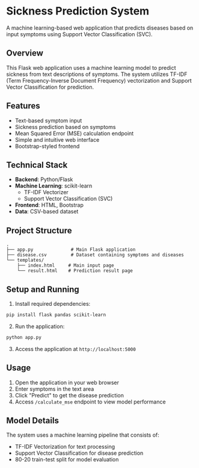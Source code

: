 # Sickness Prediction System

A machine learning-based web application that predicts diseases based on input symptoms using Support Vector Classification (SVC).

## Overview

This Flask web application uses a machine learning model to predict sickness from text descriptions of symptoms. The system utilizes TF-IDF (Term Frequency-Inverse Document Frequency) vectorization and Support Vector Classification for prediction.

## Features

- Text-based symptom input
- Sickness prediction based on symptoms
- Mean Squared Error (MSE) calculation endpoint
- Simple and intuitive web interface
- Bootstrap-styled frontend

## Technical Stack

- **Backend**: Python/Flask
- **Machine Learning**: scikit-learn
  - TF-IDF Vectorizer
  - Support Vector Classification (SVC)
- **Frontend**: HTML, Bootstrap
- **Data**: CSV-based dataset

## Project Structure

```
.
├── app.py              # Main Flask application
├── disease.csv         # Dataset containing symptoms and diseases
└── templates/
    ├── index.html     # Main input page
    └── result.html    # Prediction result page
```

## Setup and Running

1. Install required dependencies:
```bash
pip install flask pandas scikit-learn
```

2. Run the application:
```bash
python app.py
```

3. Access the application at `http://localhost:5000`

## Usage

1. Open the application in your web browser
2. Enter symptoms in the text area
3. Click "Predict" to get the disease prediction
4. Access `/calculate_mse` endpoint to view model performance

## Model Details

The system uses a machine learning pipeline that consists of:
- TF-IDF Vectorization for text processing
- Support Vector Classification for disease prediction
- 80-20 train-test split for model evaluation
